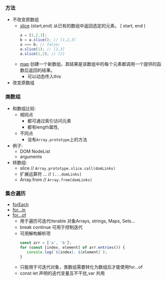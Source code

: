 



### 方法

- 不改变原数组
   -  [slice](https://developer.mozilla.org/zh-CN/docs/Web/JavaScript/Reference/Global_Objects/Array/slice) (start,end) 从已有的数组中返回选定的元素。 [ start, end )
       ``` javascript
       a = [1,2,3];
       b = a.slice(); // [1,2,3]
       a === b; // false;
       a.slice(1); // [2,3]
       a.slice(1,2); // [2]
       ```
   - [map](https://developer.mozilla.org/en-US/docs/Web/JavaScript/Reference/Global_Objects/Array/map) 创建一个新数组，其结果是该数组中的每个元素都调用一个提供的函数后返回的结果。       
      - 可以动态传入this
- 改变原数组
  




### 类数组
- 和数组比较: 
   - 相同点
      - 都可通过索引访问元素
      - 都有length属性, 
   - 不同点
      - 没有```Array.prototype```上的方法
- 例子:
   - DOM NodeList
   - arguments
- 转数组: 
   - slice // ```Array.prototype.slice.call(domLinks)```
   - 扩展运算符 ... // ```[...domLinks]```
   - Array.from //  ```Array.from(domLinks)```

### 集合遍历
- [forEach](https://developer.mozilla.org/zh-CN/docs/Web/JavaScript/Reference/Global_Objects/Array/forEach)
- [for...in](https://developer.mozilla.org/zh-CN/docs/Web/JavaScript/Reference/Statements/for...in)
- [for...of](https://developer.mozilla.org/zh-CN/docs/Web/JavaScript/Reference/Statements/for...of)
   - 用于遍历可迭代iterable 对象Arrays, strings, Maps, Sets...
   - break continue 可用于控制迭代
   - 可用解构解析项
      ``` js
      const arr = ['a', 'b'];
      for (const [index, element] of arr.entries()) {
         console.log(`${index}. ${element}`);
      }
      ```
   - 只能用于可迭代对象，类数组需要转化为数组后才能使用for...of
   - const let 声明的迭代变量互不干扰,var 共用
